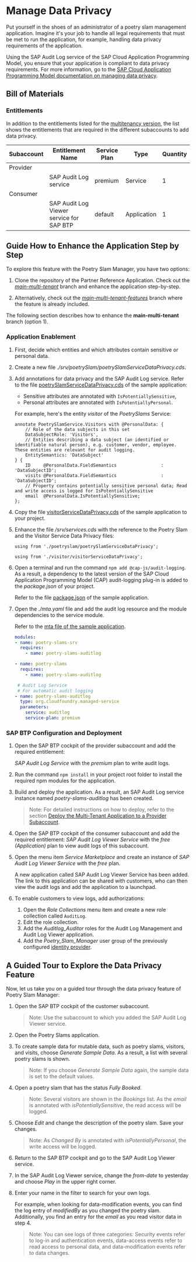 # Manage Data Privacy

Put yourself in the shoes of an administrator of a poetry slam management application. Imagine it's your job to handle all legal requirements that must be met to run the application, for example, handling data privacy requirements of the application.

Using the SAP Audit Log service of the SAP Cloud Application Programming Model, you ensure that your application is compliant to data privacy requirements. For more information, go to the [SAP Cloud Application Programming Model documentation on managing data privacy](https://cap.cloud.sap/docs/guides/data-privacy/).

## Bill of Materials

### Entitlements
In addition to the entitlements listed for the [multitenancy version](./20-Multi-Tenancy-BillOfMaterials.md), the list shows the entitlements that are required in the different subaccounts to add data privacy. 

| Subaccount    |  Entitlement Name                         | Service Plan          | Type          | Quantity                  | 
| ------------- |  ---------------------------------------- | -----------------     | ------------- | ------------------------- |
| Provider      |                                           |                       |               |                           |
|               | SAP Audit Log service                     | premium               | Service       | 1                         |
| Consumer      |                                           |                       |               |                           |
|               | SAP Audit Log Viewer service for SAP BTP  | default               | Application   | 1                         |

## Guide How to Enhance the Application Step by Step

To explore this feature with the Poetry Slam Manager, you have two options: 

1. Clone the repository of the Partner Reference Application. Check out the [*main-multi-tenant*](../../../tree/main-multi-tenant) branch and enhance the application step-by-step. 

2. Alternatively, check out the [*main-multi-tenant-features*](../../../tree/main-multi-tenant-features) branch where the feature is already included. 

The following section describes how to enhance the **main-multi-tenant** branch (option 1).

### Application Enablement 

1. First, decide which entities and which attributes contain sensitive or personal data. 
2. Create a new file *./srv/poetrySlam/poetrySlamServiceDataPrivacy.cds*.
3. Add annotations for data privacy and the SAP Audit Log service. Refer to the file [poetrySlamServiceDataPrivacy.cds](../../../tree/main-multi-tenant-features/srv/poetryslam/poetrySlamServiceDataPrivacy.cds) of the sample application: 
    - Sensitive attributes are annotated with `IsPotentiallySensitive`, 
    - Personal attributes are annotated with `IsPotentiallyPersonal`. 
    
    For example, here's the entity *visitor* of the *PoetrySlams* Service:

    ```cds
    annotate PoetrySlamService.Visitors with @PersonalData: {
        // Role of the data subjects in this set
        DataSubjectRole: 'Visitors',
        // Entities describing a data subject (an identified or identifiable natural person), e.g. customer, vendor, employee. These entities are relevant for audit logging.
        EntitySemantics: 'DataSubject'
    } {
        ID     @PersonalData.FieldSemantics                 : 'DataSubjectID';
        visits @PersonalData.FieldSemantics                 : 'DataSubjectID';
        // Property contains potentially sensitive personal data; Read and write access is logged for IsPotentiallySensitive
        email  @PersonalData.IsPotentiallySensitive;
    };
    ```

4. Copy the file [visitorServiceDataPrivacy.cds](../../../tree/main-multi-tenant-features/srv/visitor/visitorServiceDataPrivacy.cds) of the sample application to your project.

5. Enhance the file */srv/services.cds* with the reference to the Poetry Slam and the Visitor Service Data Privacy files:

    ```cds
    using from './poetryslam/poetrySlamServiceDataPrivacy';

    using from './visitor/visitorServiceDataPrivacy';
    ```

6. Open a terminal and run the command `npm add @cap-js/audit-logging`. As a result, a dependency to the latest version of the SAP Cloud Application Programming Model (CAP) audit-logging plug-in is added to the *package.json* of your project. 

    Refer to the file [package.json](../../../tree/main-multi-tenant-features/package.json) of the sample application.

7. Open the *./mta.yaml* file and add the audit log resource and the module dependencies to the service module. 

    Refer to the [mta file of the sample application](../../../tree/main-multi-tenant-features/mta.yaml).
    ```yaml
    modules:
    - name: poetry-slams-srv
      requires:
        - name: poetry-slams-auditlog
    
    - name: poetry-slams
      requires:
        - name: poetry-slams-auditlog

     # Audit Log Service 
     # For automatic audit logging
    - name: poetry-slams-auditlog
      type: org.cloudfoundry.managed-service
      parameters:
        service: auditlog
        service-plan: premium
    ```

### SAP BTP Configuration and Deployment

1. Open the SAP BTP cockpit of the provider subaccount and add the required entitlement:
    
     *SAP Audit Log Service* with the *premium* plan to write audit logs.

2. Run the command `npm install` in your project root folder to install the required npm modules for the application. 

3. Build and deploy the application. As a result, an SAP Audit Log service instance named *poetry-slams-auditlog* has been created.
    > Note: For detailed instructions on how to deploy, refer to the section [Deploy the Multi-Tenant Application to a Provider Subaccount](./24-Multi-Tenancy-Deployment.md).

4. Open the SAP BTP cockpit of the consumer subaccount and add the required entitlement:
    *SAP Audit Log Viewer Service* with the *free (Application)* plan to view audit logs of this subaccount.

5. Open the menu item *Service Marketplace* and create an instance of *SAP Audit Log Viewer Service* with the *free* plan.
      
      A new application called SAP Audit Log Viewer Service has been added. The link to this application can be shared with customers, who can then view the audit logs and add the application to a launchpad.
      
6. To enable customers to view logs, add authorizations:

    1. Open the *Role Collections* menu item and create a new role collection called `AuditLog`.
    2. Edit the role collection. 
    3. Add the *Auditlog_Auditor* roles for the Audit Log Management and Audit Log Viewer application.
    4. Add the *Poetry_Slam_Manager* user group of the previously configured [identity provider](25-Multi-Tenancy-Provisioning.md#configure-authentication-and-authorization).

## A Guided Tour to Explore the Data Privacy Feature

Now, let us take you on a guided tour through the data privacy feature of Poetry Slam Manager: 

1. Open the SAP BTP cockpit of the customer subaccount.

    > Note: Use the subaccount to which you added the SAP Audit Log Viewer service.

2. Open the Poetry Slams application. 

3. To create sample data for mutable data, such as poetry slams, visitors, and visits, choose *Generate Sample Data*. As a result, a list with several poetry slams is shown.
    > Note: If you choose *Generate Sample Data* again, the sample data is set to the default values.
 
4. Open a poetry slam that has the status *Fully Booked*.

     > Note: Several visitors are shown in the *Bookings* list. As the *email* is annotated with *isPotentiallySensitive*, the read access will be logged.

5. Choose *Edit* and change the description of the poetry slam. Save your changes.

    > Note: As *Changed By* is annotated with *isPotentiallyPersonal*, the write access will be logged.

6. Return to the SAP BTP cockpit and go to the SAP Audit Log Viewer service. 

7. In the SAP Audit Log Viewer service, change the *from-date* to yesterday and choose *Play* in the upper right corner. 

8. Enter your name in the filter to search for your own logs. 
    
    For example, when looking for data-modification events, you can find the log entry of *modifiedBy* as you changed the poetry slam. Additionally, you find an entry for the *email* as you read visitor data in step 4.

    > Note: You can see logs of three categories: Security events refer to log-in and authentication events, data-access events refer to read access to personal data, and data-modification events refer to data changes. 
